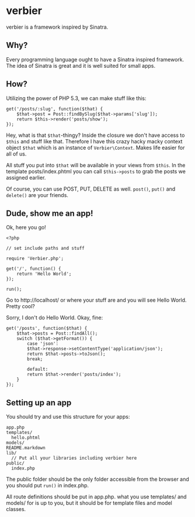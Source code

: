 verbier
=======

verbier is a framework inspired by Sinatra.

## Why?
Every programming language ought to have a Sinatra inspired framework.
The idea of Sinatra is great and it is well suited for small apps.

## How?
Utilizing the power of PHP 5.3, we can make stuff like this:

	get('/posts/:slug', function($that) {
		$that->post = Post::findBySlug($that->params['slug']);
		return $this->render('posts/show');
	});
	
Hey, what is that `$that`-thingy? Inside the closure we don't have access to `$this` and stuff like that. Therefore I have this crazy hacky macky context object `$that` which is an instance of `Verbier\Context`.  Makes life easier for all of us.

All stuff you put into `$that` will be available in your views from `$this`. In the template posts/index.phtml you can call `$this->posts` to grab the posts we assigned earlier.

Of course, you can use POST, PUT, DELETE as well. `post()`, `put()` and `delete()` are your friends.

## Dude, show me an app!
Ok, here you go!

	<?php
	
	// set include paths and stuff
	
	require 'Verbier.php';
	
	get('/', function() {
		return 'Hello World';
	});
	
	run();

Go to http://localhost/ or where your stuff are and you will see Hello World. Pretty cool?

Sorry, I don't do Hello World. Okay, fine:

	get('/posts', function($that) {
		$that->posts = Post::findAll();
		switch ($that->getFormat()) {
			case 'json':
			$that->response->setContentType('application/json');
			return $that->posts->toJson();
			break;
			
			default:
			return $that->render('posts/index');
		}
	});

## Setting up an app
You should try and use this structure for your apps:

	app.php
	templates/
	  hello.phtml
	models/
	README.markdown
	lib/
	  // Put all your libraries including verbier here
	public/
	  index.php

The public folder should be the only folder accessible from the browser and you should put `run()` in index.php.

All route definitions should be put in app.php. what you use templates/ and models/ for is up to you, but it should be for template files and model classes.


